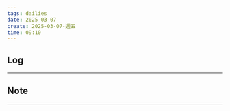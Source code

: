 ```yaml
---
tags: dailies  
date: 2025-03-07
create: 2025-03-07-週五
time: 09:10
---
```

## Log
---


## Note
---

